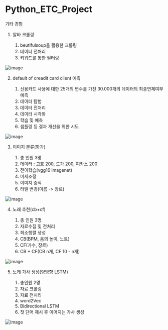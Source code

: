 # Python_ETC_Project
기타 경험

1. 알바 크롤링

    1. beutifulsoup을 활용한 크롤링
    2. 데이터 전처리
    3. 키워드를 통한 필터링

![image](https://user-images.githubusercontent.com/26050767/87284529-6feb9180-c531-11ea-9354-7356d963b61a.png)

2. default of creadit card client 예측

    1. 신용카드 사용에 대한 25개의 변수를 가진 30.000개의 데이터의 최종연체여부 예측
    2. 데이터 탐험
    3. 데이터 전처리
    4. 데이터 시각화
    5. 학습 및 예측
    6. 샘플링 등 결과 개선을 위한 시도
    
 ![image](https://user-images.githubusercontent.com/26050767/87284551-74b04580-c531-11ea-86cb-ef118f990bbc.png)   

3. 이미지 분류(화가)

    1. 총 인원 3명
    2. 데이터 : 고흐 200, 드가 200, 피카소 200
    3. 전이학습(vgg16 imagenet)
    4. 미세조정
    5. 이미지 증식
    6. 라벨 변경(이름 -> 장르)

![image](https://user-images.githubusercontent.com/26050767/87284578-7a0d9000-c531-11ea-872b-445612274f88.png)

4. 노래 추천(cb+cf)

    1. 총 인원 3명
    2. 자료수집 및 전처리
    3. 희소행렬 생성
    4. CB(BPM, 음의 높이, 노트)
    5. CF(가수, 장르)
    6. CB + CF(CB n개, CF 10 - n개)
    
![image](https://user-images.githubusercontent.com/26050767/87284604-82fe6180-c531-11ea-9a2c-afd24d8ac797.png)

5. 노래 가사 생성(양방향 LSTM)

    1. 총인원 2명
    2. 자료 크롤링
    3. 자료 전처리
    4. word2Vec
    5. Bidirectional LSTM
    6. 첫 단어 제시 후 이어지는 가사 생성
    
![image](https://user-images.githubusercontent.com/26050767/87284639-8c87c980-c531-11ea-9125-0349a49b1288.png)
